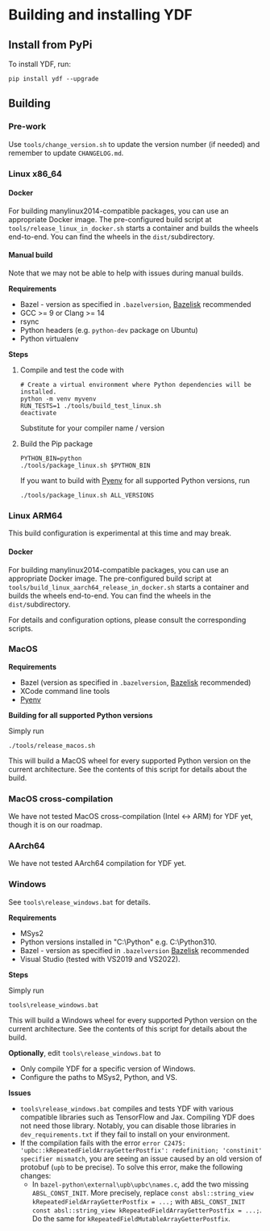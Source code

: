# Building and installing YDF

## Install from PyPi

To install YDF, run:

```
pip install ydf --upgrade
```

## Building

### Pre-work

Use `tools/change_version.sh` to update the version number (if needed) and
remember to update `CHANGELOG.md`.

### Linux x86_64

#### Docker

For building manylinux2014-compatible packages, you can use an appropriate
Docker image. The pre-configured build script at
`tools/release_linux_in_docker.sh` starts a container and builds the wheels
end-to-end. You can find the wheels in the `dist/`subdirectory.

#### Manual build

Note that we may not be able to help with issues during manual builds.

**Requirements**

*   Bazel - version as specified in `.bazelversion`,
    [Bazelisk](https://github.com/bazelbuild/bazelisk) recommended
*   GCC >= 9 or Clang >= 14
*   rsync
*   Python headers (e.g. `python-dev` package on Ubuntu)
*   Python virtualenv

**Steps**

1.  Compile and test the code with

    ```shell
    # Create a virtual environment where Python dependencies will be installed.
    python -m venv myvenv
    RUN_TESTS=1 ./tools/build_test_linux.sh
    deactivate
    ```

    Substitute for your compiler name / version

1.  Build the Pip package

    ```shell
    PYTHON_BIN=python
    ./tools/package_linux.sh $PYTHON_BIN
    ```

    If you want to build with [Pyenv](https://github.com/pyenv/pyenv) for all
    supported Python versions, run

    ```shell
    ./tools/package_linux.sh ALL_VERSIONS
    ```

### Linux ARM64

This build configuration is experimental at this time and may break.

#### Docker

For building manylinux2014-compatible packages, you can use an appropriate
Docker image. The pre-configured build script at
`tools/build_linux_aarch64_release_in_docker.sh` starts a container and builds
the wheels end-to-end. You can find the wheels in the `dist/`subdirectory.

For details and configuration options, please consult the corresponding scripts.

### MacOS

**Requirements**

*   Bazel (version as specified in `.bazelversion`,
    [Bazelisk](https://github.com/bazelbuild/bazelisk) recommended)
*   XCode command line tools
*   [Pyenv](https://github.com/pyenv/pyenv)

**Building for all supported Python versions**

Simply run

```shell
./tools/release_macos.sh
```

This will build a MacOS wheel for every supported Python version on the current
architecture. See the contents of this script for details about the build.

### MacOS cross-compilation

We have not tested MacOS cross-compilation (Intel <-> ARM) for YDF yet, though
it is on our roadmap.

### AArch64

We have not tested AArch64 compilation for YDF yet.

### Windows

See `tools\release_windows.bat` for details.

**Requirements**

-   MSys2
-   Python versions installed in "C:\Python<version>" e.g. C:\Python310.
-   Bazel - version as specified in `.bazelversion`
    [Bazelisk](https://github.com/bazelbuild/bazelisk) recommended
-   Visual Studio (tested with VS2019 and VS2022).

**Steps**

Simply run

```shell
tools\release_windows.bat
```

This will build a Windows wheel for every supported Python version on the
current architecture. See the contents of this script for details about the
build.

**Optionally**, edit `tools\release_windows.bat` to

-   Only compile YDF for a specific version of Windows.
-   Configure the paths to MSys2, Python, and VS.

**Issues**

-   `tools\release_windows.bat` compiles and tests YDF with various compatible
    libraries such as TensorFlow and Jax. Compiling YDF does not need those
    library. Notably, you can disable those libraries in `dev_requirements.txt`
    if they fail to install on your environment.
-   If the compilation fails with the error `error C2475:
    'upbc::kRepeatedFieldArrayGetterPostfix': redefinition; 'constinit'
    specifier mismatch`, you are seeing an issue caused by an old version of
    protobuf (`upb` to be precise). To solve this error, make the following
    changes:
    -   In `bazel-python\external\upb\upbc\names.c`, add the two missing
        `ABSL_CONST_INIT`. More precisely, replace `const absl::string_view
        kRepeatedFieldArrayGetterPostfix = ...;` with `ABSL_CONST_INIT const
        absl::string_view kRepeatedFieldArrayGetterPostfix = ...;`. Do the same
        for `kRepeatedFieldMutableArrayGetterPostfix`.
